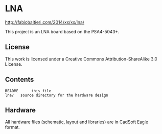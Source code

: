 LNA
===

http://fabiobaltieri.com/2014/xx/xx/lna/

This project is an LNA board based on the PSA4-5043+.

License
-------

This work is licensed under a Creative Commons Attribution-ShareAlike 3.0
License.

Contents
--------

    README      this file
    lna/   source directory for the hardware design

Hardware
--------

All hardware files (schematic, layout and libraries) are in CadSoft Eagle
format.
